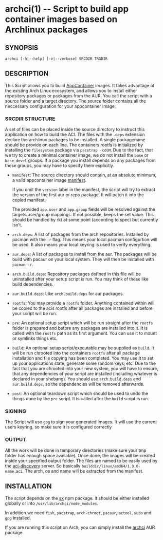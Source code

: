 # archci(1) -- Script to build app container images based on Archlinux packages

## SYNOPSIS

	archci [-h|--help] [-v|--verbose] SRCDIR TRGDIR


## DESCRIPTION
This Script allows you to build [AppContainer](https://coreos.com/rkt/docs/0.5.6/app-container.html) images. It takes advantage of the existing Arch Linux ecosystem, and allows you to install either repository packages or packages from the AUR.
You call the script with a source folder and a target directory. The source folder contains all the neccessary configuration for your appcontainer Image.

### SRCDIR STRUCTURE
A set of files can be placed inside the source directory to instruct this application on how to build the ACI.
The files with the `.deps` extension declare the archlinux packages to be installed. A single packagename should be provide on each line.
The containers rootfs is initialized by installing the `filesystem` package via `pacstrap -cdGM`.
Due to the fact, that we try to create a minimal container image, we do not install the `base` or `base-devel` groups. If a package you install depends on any packages from these groups, you may have to specify them explicitly.

* `manifest`:
	The source directory should contain, at an absolute minimum, a valid appcontainer image [manifest](https://github.com/appc/spec/blob/master/spec/aci.md#image-manifest).

	If you omit the `version` label in the manifest, the script will try to extract the version of the first aur or repo package. It will patch it into the copied manifest.

	The provided `app.user` and `app.group` fields will be resolved against the targets user/group mappings. If not possible, keeps the set value. This should be handled by rkt at some point (according to spec) but currently isn't.

* `arch.deps`:
	A list of packages from the arch repositories. Installed by pacman with the `-r` flag. This means your local pacman configurtion will be used.
	It also means your local keyring is used to verify everything.

* `aur.deps`:
	A list of packages to install from the aur. The packages will be build with pacaur on your local system. They will then be installed with `pacman -r`.

* `arch.build.deps`:
	Repository packages defined in this file will be uninstalled after your setup script is run. You may think of these like build dependencies.

* `aur.build.deps`:
	Like `arch.build.deps` for aur packages.

* `rootfs`:
	You may provide a `rootfs` folder. Anything contained within will be copied to the acis rootfs after all packages are installed and before your script will be run.

* `pre`:
	An optional setup script which will be run straight after the `rootfs` folder is prepared and before any packages are installed into it. It is called with the `rootfs` path as its first argument.
	You can use it to mount or symlinks things etc.

* `build`:
	An optional setup script/executable may be supplied as `build`. It will be run chrooted into the containers `rootfs` after all package installation and file copying has been completed. You may use it to set up your applications state, generate some random keys, etc.
	Due to the fact that you are chrooted into your new system, you will have to ensure, that any dependencies of your script are installed (including whatever is declared in your shebang). You should use `arch.build.deps` and `aur.build.deps`, so the dependencies will be removed afterwards.

* `post`:
	An optional teardown script which should be used to undo the things done by the `pre` script.
	It is called after the `build` script is run.

### SIGNING
The Script will use `gpg` to sign your generated images. It will use the current users keyring, so make sure it is configured correctly

### OUTPUT
All the work will be done in temporary directories (make sure your tmp folder has enough space available). Once done, the images will be created inside your specified output folder.
The files are named to be easily used by the [aci-discovery](https://github.com/coreos/aci-discovery) server. So basically `builddir/linux/amd64/1.0.0-name.aci`. The arch, os and name will be extracted from the manifest.

## INSTALLATION
The script depends on the [sx](https://www.npmjs.com/package/sx) npm package. It should be either installed globally or into `/usr/lib/archci/node_modules`.

In addition we need `fish`, `pacstrap`, `arch-chroot`, `pacaur`, `actool`, `sudo` and `gpg` installed.

If you are running this script on Arch, you can simply install the [archci](https://aur.archlinux.org/packages/archci/) AUR package.
